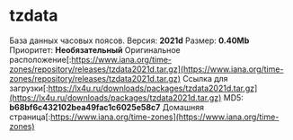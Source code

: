 # tzdata
База данных часовых поясов.
Версия: **2021d**
Размер: **0.40Mb**
Приоритет: **Необязательный**
Оригинальное расположение[:https://www.iana.org/time-zones/repository/releases/tzdata2021d.tar.gz](https://www.iana.org/time-zones/repository/releases/tzdata2021d.tar.gz)
Ссылка для загрузки[:https://lx4u.ru/downloads/packages/tzdata2021d.tar.gz](https://lx4u.ru/downloads/packages/tzdata2021d.tar.gz)
MD5: **b68bf6c432102bea49fac1c6025e58c7**
Домашняя страница[:https://www.iana.org/time-zones](https://www.iana.org/time-zones)
